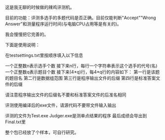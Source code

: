 这是我无聊的时候做的辣鸡评测机。

目前的功能：评测多选手的多题代码是否正确。目前仅能判断"Accept""Wrong Answer"和测量程序运行时间(与电脑CPU占用等是有关的)。

我会慢慢把它完善的。

下面是使用说明：

在testsettings.txt里按顺序填入以下信息

一个正整数n表示选手个数
接下来n行，每行一个字符串表示这个选手的代号(名)
一个正整数q表示题目个数
接下来(4\*q)行，每4\*q行的内容如下：
第一行是该题的题目名
第二行是数据组范围
第三行是程序输出文件的后缀
第四行是标准答案文件的后缀



请注意程序输出文件的后缀名不要和标准答案文件的后准名相同

评测使用编译后的exe文件，请源代码不要带文件输入输出

评测的文件为Test.exe
Judger.exe是测单点结果的程序
最后成绩会导出到Final.txt里

整个包已经放了个样本，可自行研究。
